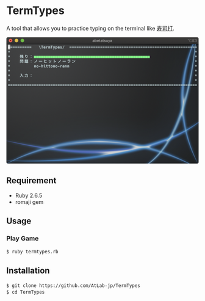 TermTypes
=========

A tool that allows you to practice typing on the terminal like [寿司打](http://typingx0.net/sushida/).

![実行画面](./image/exec.png)

## Requirement
- Ruby 2.6.5
- romaji gem


## Usage
### Play Game
```sh
$ ruby termtypes.rb
```

## Installation
```sh
$ git clone https://github.com/AtLab-jp/TermTypes
$ cd TermTypes
```
